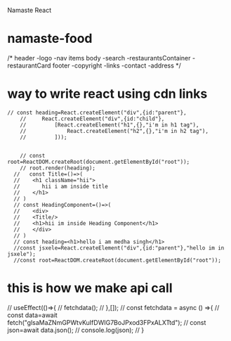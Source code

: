 Namaste React 
# namaste-food

/*
header
 -logo
 -nav items 
body
  -search
  -restaurantsContainer
     -restaurantCard
footer
  -copyright
  -links
  -contact
  -address
*/

# way to write react using cdn links
    // const heading=React.createElement("div",{id:"parent"},
        //     React.createElement("div",{id:"child"},
        //         [React.createElement("h1",{},"i'm in h1 tag"),
        //             React.createElement("h2",{},"i'm in h2 tag"),
        //         ]));
        
        
        // const root=ReactDOM.createRoot(document.getElementById("root"));
        // root.render(heading);
      //   const Title=()=>(
      //    <h1 className="hii">
      //       hii i am inside title
      //    </h1>
      // )
      // const HeadingComponent=()=>(
      //    <div>
      //    <Title/>
      //    <h1>hii im inside Heading Component</h1>
      //    </div>
      // )
      // const heading=<h1>hello i am medha singh</h1>
      //const jsxele=React.createElement("div",{id:"parent"},"hello im in jsxele");
      //const root=ReactDOM.createRoot(document.getElementById("root"));

# this is how we make api call

   //  useEffect(()=>{
   //     fetchdata();
   //  },[]);
   //  const fetchdata = async () =>{
   //    const data=await fetch("glsaMaZNmGPWtvKuIfDWIG7BoJPxod3FPxALXTtd");
   //    const json=await data.json();
   //    console.log(json);
   //  }
